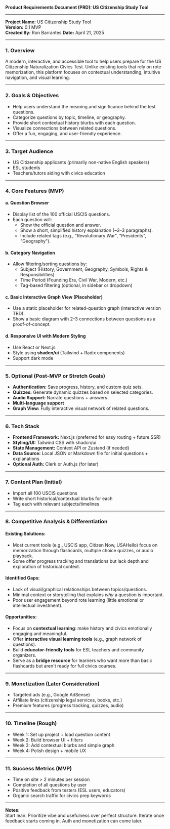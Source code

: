 **Product Requirements Document (PRD): US Citizenship Study Tool**

---

**Project Name:** US Citizenship Study Tool  
**Version:** 0.1 MVP  
**Created By:** Ron Barrantes
**Date:** April 21, 2025

---

### 1. **Overview**

A modern, interactive, and accessible tool to help users prepare for the US Citizenship Naturalization Civics Test. Unlike existing tools that rely on rote memorization, this platform focuses on contextual understanding, intuitive navigation, and visual learning.

---

### 2. **Goals & Objectives**

- Help users understand the meaning and significance behind the test questions.
- Categorize questions by topic, timeline, or geography.
- Provide short contextual history blurbs with each question.
- Visualize connections between related questions.
- Offer a fun, engaging, and user-friendly experience.

---

### 3. **Target Audience**

- US Citizenship applicants (primarily non-native English speakers)
- ESL students
- Teachers/tutors aiding with civics education

---

### 4. **Core Features (MVP)**

#### a. **Question Browser**

- Display list of the 100 official USCIS questions.
- Each question will:
  - Show the official question and answer.
  - Show a short, simplified history explanation (~2–3 paragraphs).
  - Include related tags (e.g., "Revolutionary War", "Presidents", "Geography").

#### b. **Category Navigation**

- Allow filtering/sorting questions by:
  - Subject (History, Government, Geography, Symbols, Rights & Responsibilities)
  - Time Period (Founding Era, Civil War, Modern, etc.)
  - Tag-based filtering (optional, in sidebar or dropdown)

#### c. **Basic Interactive Graph View (Placeholder)**

- Use a static placeholder for related-question graph (interactive version TBD).
- Show a basic diagram with 2–3 connections between questions as a proof-of-concept.

#### d. **Responsive UI with Modern Styling**

- Use React or Next.js
- Style using **shadcn/ui** (Tailwind + Radix components)
- Support dark mode

---

### 5. **Optional (Post-MVP or Stretch Goals)**

- **Authentication:** Save progress, history, and custom quiz sets.
- **Quizzes:** Generate dynamic quizzes based on selected categories.
- **Audio Support:** Narrate questions + answers.
- **Multi-language support**
- **Graph View:** Fully interactive visual network of related questions.

---

### 6. **Tech Stack**

- **Frontend Framework:** Next.js (preferred for easy routing + future SSR)
- **Styling/UI:** Tailwind CSS with shadcn/ui
- **State Management:** Context API or Zustand (if needed)
- **Data Source:** Local JSON or Markdown file for initial questions + explanations
- **Optional Auth:** Clerk or Auth.js (for later)

---

### 7. **Content Plan (Initial)**

- Import all 100 USCIS questions
- Write short historical/contextual blurbs for each
- Tag each with relevant subjects/timelines

---

### 8. **Competitive Analysis & Differentiation**

#### Existing Solutions:

- Most current tools (e.g., USCIS app, Citizen Now, USAHello) focus on memorization through flashcards, multiple choice quizzes, or audio playback.
- Some offer progress tracking and translations but lack depth and exploration of historical context.

#### Identified Gaps:

- Lack of visual/graphical relationships between topics/questions.
- Minimal context or storytelling that explains _why_ a question is important.
- Poor user engagement beyond rote learning (little emotional or intellectual investment).

#### Opportunities:

- Focus on **contextual learning**: make history and civics emotionally engaging and meaningful.
- Offer **interactive visual learning tools** (e.g., graph network of questions).
- Build **educator-friendly tools** for ESL teachers and community organizers.
- Serve as a **bridge resource** for learners who want more than basic flashcards but aren't ready for full civics courses.

---

### 9. **Monetization (Later Consideration)**

- Targeted ads (e.g., Google AdSense)
- Affiliate links (citizenship legal services, books, etc.)
- Premium features (progress tracking, quizzes, audio)

---

### 10. **Timeline (Rough)**

- Week 1: Set up project + load question content
- Week 2: Build browser UI + filters
- Week 3: Add contextual blurbs and simple graph
- Week 4: Polish design + mobile UX

---

### 11. **Success Metrics (MVP)**

- Time on site > 2 minutes per session
- Completion of all questions by user
- Positive feedback from testers (ESL users, educators)
- Organic search traffic for civics prep keywords

---

**Notes:**  
Start lean. Prioritize vibe and usefulness over perfect structure. Iterate once feedback starts coming in. Auth and monetization can come later.
